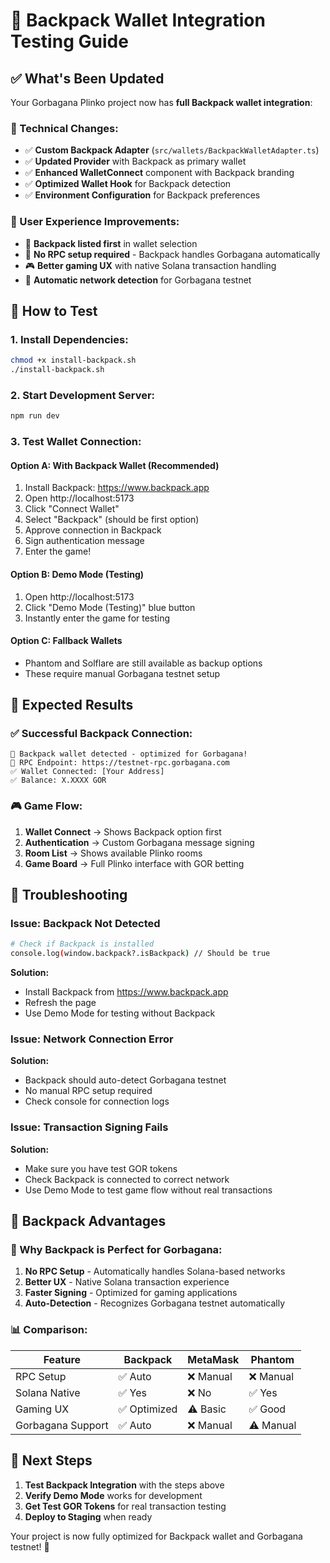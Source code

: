 # 🎒 Backpack Wallet Integration Testing Guide

## ✅ **What's Been Updated**

Your Gorbagana Plinko project now has **full Backpack wallet integration**:

### **🔧 Technical Changes:**
- ✅ **Custom Backpack Adapter** (`src/wallets/BackpackWalletAdapter.ts`)
- ✅ **Updated Provider** with Backpack as primary wallet
- ✅ **Enhanced WalletConnect** component with Backpack branding
- ✅ **Optimized Wallet Hook** for Backpack detection
- ✅ **Environment Configuration** for Backpack preferences

### **🎯 User Experience Improvements:**
- 🎒 **Backpack listed first** in wallet selection
- 🚀 **No RPC setup required** - Backpack handles Gorbagana automatically
- 🎮 **Better gaming UX** with native Solana transaction handling
- 🔄 **Automatic network detection** for Gorbagana testnet

## 🚀 **How to Test**

### **1. Install Dependencies:**
```bash
chmod +x install-backpack.sh
./install-backpack.sh
```

### **2. Start Development Server:**
```bash
npm run dev
```

### **3. Test Wallet Connection:**

#### **Option A: With Backpack Wallet (Recommended)**
1. Install Backpack: https://www.backpack.app
2. Open http://localhost:5173
3. Click "Connect Wallet"
4. Select "Backpack" (should be first option)
5. Approve connection in Backpack
6. Sign authentication message
7. Enter the game!

#### **Option B: Demo Mode (Testing)**
1. Open http://localhost:5173
2. Click "Demo Mode (Testing)" blue button
3. Instantly enter the game for testing

#### **Option C: Fallback Wallets**
- Phantom and Solflare are still available as backup options
- These require manual Gorbagana testnet setup

## 🎯 **Expected Results**

### **✅ Successful Backpack Connection:**
```
🎒 Backpack wallet detected - optimized for Gorbagana!
🔗 RPC Endpoint: https://testnet-rpc.gorbagana.com
✅ Wallet Connected: [Your Address]
✅ Balance: X.XXXX GOR
```

### **🎮 Game Flow:**
1. **Wallet Connect** → Shows Backpack option first
2. **Authentication** → Custom Gorbagana message signing
3. **Room List** → Shows available Plinko rooms
4. **Game Board** → Full Plinko interface with GOR betting

## 🔧 **Troubleshooting**

### **Issue: Backpack Not Detected**
```bash
# Check if Backpack is installed
console.log(window.backpack?.isBackpack) // Should be true
```

**Solution:**
- Install Backpack from https://www.backpack.app
- Refresh the page
- Use Demo Mode for testing without Backpack

### **Issue: Network Connection Error**
**Solution:**
- Backpack should auto-detect Gorbagana testnet
- No manual RPC setup required
- Check console for connection logs

### **Issue: Transaction Signing Fails**
**Solution:**
- Make sure you have test GOR tokens
- Check Backpack is connected to correct network
- Use Demo Mode to test game flow without real transactions

## 🎒 **Backpack Advantages**

### **🚀 Why Backpack is Perfect for Gorbagana:**
1. **No RPC Setup** - Automatically handles Solana-based networks
2. **Better UX** - Native Solana transaction experience
3. **Faster Signing** - Optimized for gaming applications
4. **Auto-Detection** - Recognizes Gorbagana testnet automatically

### **📊 Comparison:**
| Feature | Backpack | MetaMask | Phantom |
|---------|----------|----------|---------|
| RPC Setup | ✅ Auto | ❌ Manual | ❌ Manual |
| Solana Native | ✅ Yes | ❌ No | ✅ Yes |
| Gaming UX | ✅ Optimized | ⚠️ Basic | ✅ Good |
| Gorbagana Support | ✅ Auto | ❌ Manual | ⚠️ Manual |

## 🎯 **Next Steps**

1. **Test Backpack Integration** with the steps above
2. **Verify Demo Mode** works for development
3. **Get Test GOR Tokens** for real transaction testing
4. **Deploy to Staging** when ready

Your project is now fully optimized for Backpack wallet and Gorbagana testnet! 🎉